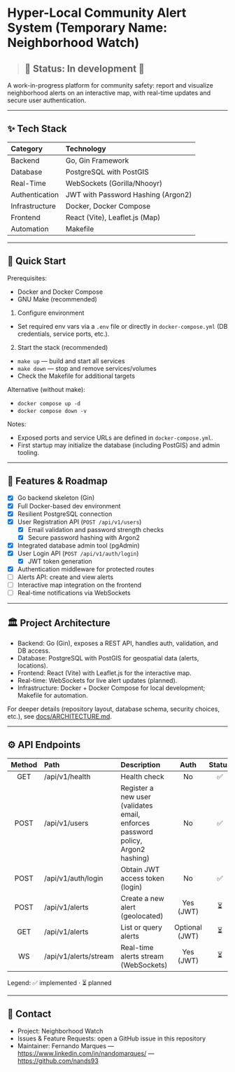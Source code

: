 # Hyper-Local Community Alert System (Temporary Name: Neighborhood Watch)

> ## 🚧 Status: In development 🚧

A work-in-progress platform for community safety: report and visualize neighborhood alerts on an interactive map, with real-time updates and secure user authentication.

---

## ✨ Tech Stack

| Category | Technology |
| :--- | :--- |
| Backend | Go, Gin Framework |
| Database | PostgreSQL with PostGIS |
| Real-Time | WebSockets (Gorilla/Nhooyr) |
| Authentication | JWT with Password Hashing (Argon2) |
| Infrastructure | Docker, Docker Compose |
| Frontend | React (Vite), Leaflet.js (Map) |
| Automation | Makefile |

---

## 🚀 Quick Start

Prerequisites:
- Docker and Docker Compose
- GNU Make (recommended)

1) Configure environment
- Set required env vars via a `.env` file or directly in `docker-compose.yml` (DB credentials, service ports, etc.).

2) Start the stack (recommended)
- `make up` — build and start all services
- `make down` — stop and remove services/volumes
- Check the Makefile for additional targets

Alternative (without make):
- `docker compose up -d`
- `docker compose down -v`

Notes:
- Exposed ports and service URLs are defined in `docker-compose.yml`.
- First startup may initialize the database (including PostGIS) and admin tooling.

---

## 📝 Features & Roadmap

- [x] Go backend skeleton (Gin)
- [x] Full Docker-based dev environment
- [x] Resilient PostgreSQL connection
- [x] User Registration API (`POST /api/v1/users`)
  - [x] Email validation and password strength checks
  - [x] Secure password hashing with Argon2
- [x] Integrated database admin tool (pgAdmin)
- [x] User Login API (`POST /api/v1/auth/login`)
  - [x] JWT token generation
- [x] Authentication middleware for protected routes
- [ ] Alerts API: create and view alerts
- [ ] Interactive map integration on the frontend
- [ ] Real-time notifications via WebSockets

---

## 🏛️ Project Architecture

- Backend: Go (Gin), exposes a REST API, handles auth, validation, and DB access.
- Database: PostgreSQL with PostGIS for geospatial data (alerts, locations).
- Frontend: React (Vite) with Leaflet.js for the interactive map.
- Real-time: WebSockets for live alert updates (planned).
- Infrastructure: Docker + Docker Compose for local development; Makefile for automation.

For deeper details (repository layout, database schema, security choices, etc.), see [docs/ARCHITECTURE.md](docs/ARCHITECTURE.md).

---

## ⚙️ API Endpoints

| Method | Path | Description | Auth | Status |
| :---: | :--- | :--- | :---: | :---: |
| GET | /api/v1/health | Health check | No | ✅ |
| POST | /api/v1/users | Register a new user (validates email, enforces password policy, Argon2 hashing) | No | ✅ |
| POST | /api/v1/auth/login | Obtain JWT access token (login) | No | ✅ |
| POST | /api/v1/alerts | Create a new alert (geolocated) | Yes (JWT) | ⏳ |
| GET | /api/v1/alerts | List or query alerts | Optional (JWT) | ⏳ |
| WS | /api/v1/alerts/stream | Real-time alerts stream (WebSockets) | Yes (JWT) | ⏳ |

Legend: ✅ implemented · ⏳ planned

---

## 🤝 Contact

- Project: Neighborhood Watch
- Issues & Feature Requests: open a GitHub issue in this repository
- Maintainer: Fernando Marques — https://www.linkedin.com/in/nandomarques/ — https://github.com/nands93